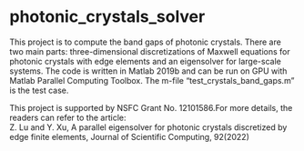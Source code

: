 # photonic_crystals_solver
This project is to compute the band gaps of photonic crystals. There are two main parts: three-dimensional discretizations of Maxwell equations for photonic crystals with edge elements and an eigensolver for large-scale systems. The code is written in Matlab 2019b and can be run on GPU with Matlab Parallel Computing Toolbox. The m-file “test_crystals_band_gaps.m” is the test case.

This project is supported by NSFC Grant No. 12101586.For more details, the readers can refer to the article:   
Z. Lu and Y. Xu, A parallel eigensolver for photonic crystals discretized by edge finite elements, Journal of Scientific Computing, 92(2022)
